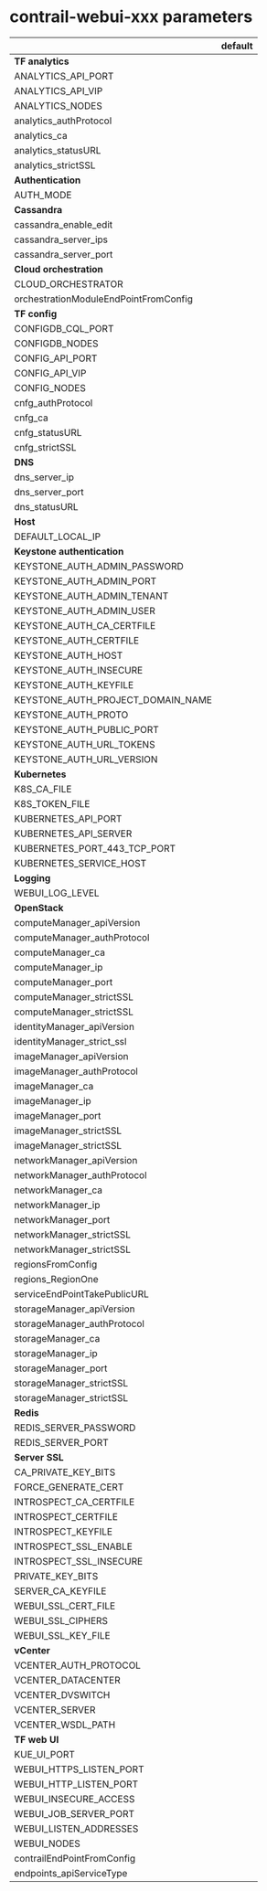 # contrail-webui-xxx parameters

| | default |
|---|---|
| **TF analytics** | |
| ANALYTICS_API_PORT | |
| ANALYTICS_API_VIP | |
| ANALYTICS_NODES |  |
| analytics_authProtocol | |
| analytics_ca | |
| analytics_statusURL | |
| analytics_strictSSL | |
| **Authentication** | |
| AUTH_MODE | |
| **Cassandra** | |
| cassandra_enable_edit | |
| cassandra_server_ips | |
| cassandra_server_port | |
| **Cloud orchestration** | |
| CLOUD_ORCHESTRATOR | |
| orchestrationModuleEndPointFromConfig | |
| **TF config** | |
| CONFIGDB_CQL_PORT | |
| CONFIGDB_NODES |  |
| CONFIG_API_PORT | |
| CONFIG_API_VIP | |
| CONFIG_NODES |  |
| cnfg_authProtocol | |
| cnfg_ca | |
| cnfg_statusURL | |
| cnfg_strictSSL | |
| **DNS** | |
| dns_server_ip | |
| dns_server_port | |
| dns_statusURL | |
| **Host** | |
| DEFAULT_LOCAL_IP | |
| **Keystone authentication** | |
| KEYSTONE_AUTH_ADMIN_PASSWORD | |
| KEYSTONE_AUTH_ADMIN_PORT | |
| KEYSTONE_AUTH_ADMIN_TENANT | |
| KEYSTONE_AUTH_ADMIN_USER | |
| KEYSTONE_AUTH_CA_CERTFILE | |
| KEYSTONE_AUTH_CERTFILE | |
| KEYSTONE_AUTH_HOST | |
| KEYSTONE_AUTH_INSECURE | |
| KEYSTONE_AUTH_KEYFILE | |
| KEYSTONE_AUTH_PROJECT_DOMAIN_NAME | |
| KEYSTONE_AUTH_PROTO | |
| KEYSTONE_AUTH_PUBLIC_PORT | |
| KEYSTONE_AUTH_URL_TOKENS | |
| KEYSTONE_AUTH_URL_VERSION | |
| **Kubernetes** | |
| K8S_CA_FILE | |
| K8S_TOKEN_FILE | |
| KUBERNETES_API_PORT | |
| KUBERNETES_API_SERVER | |
| KUBERNETES_PORT_443_TCP_PORT | |
| KUBERNETES_SERVICE_HOST | |
| **Logging** | |
| WEBUI_LOG_LEVEL | |
| **OpenStack** | |
| computeManager_apiVersion | |
| computeManager_authProtocol | |
| computeManager_ca | |
| computeManager_ip | |
| computeManager_port | |
| computeManager_strictSSL | |
| computeManager_strictSSL | |
| identityManager_apiVersion | |
| identityManager_strict_ssl | |
| imageManager_apiVersion | |
| imageManager_authProtocol | |
| imageManager_ca | |
| imageManager_ip | |
| imageManager_port | |
| imageManager_strictSSL | |
| imageManager_strictSSL | |
| networkManager_apiVersion | |
| networkManager_authProtocol | |
| networkManager_ca | |
| networkManager_ip | |
| networkManager_port | |
| networkManager_strictSSL | |
| networkManager_strictSSL | |
| regionsFromConfig | |
| regions_RegionOne | |
| serviceEndPointTakePublicURL | |
| storageManager_apiVersion | |
| storageManager_authProtocol | |
| storageManager_ca | |
| storageManager_ip | |
| storageManager_port | |
| storageManager_strictSSL | |
| storageManager_strictSSL | |
| **Redis** | |
| REDIS_SERVER_PASSWORD | |
| REDIS_SERVER_PORT | |
| **Server SSL** | |
| CA_PRIVATE_KEY_BITS| |
| FORCE_GENERATE_CERT| |
| INTROSPECT_CA_CERTFILE | |
| INTROSPECT_CERTFILE | |
| INTROSPECT_KEYFILE | |
| INTROSPECT_SSL_ENABLE | |
| INTROSPECT_SSL_INSECURE | |
| PRIVATE_KEY_BITS| |
| SERVER_CA_KEYFILE| |
| WEBUI_SSL_CERT_FILE | |
| WEBUI_SSL_CIPHERS | |
| WEBUI_SSL_KEY_FILE | |
| **vCenter** | |
| VCENTER_AUTH_PROTOCOL | |
| VCENTER_DATACENTER | |
| VCENTER_DVSWITCH | |
| VCENTER_SERVER | |
| VCENTER_WSDL_PATH | |
| **TF web UI** | |
| KUE_UI_PORT | |
| WEBUI_HTTPS_LISTEN_PORT | |
| WEBUI_HTTP_LISTEN_PORT | |
| WEBUI_INSECURE_ACCESS | |
| WEBUI_JOB_SERVER_PORT | |
| WEBUI_LISTEN_ADDRESSES | |
| WEBUI_NODES | |
| contrailEndPointFromConfig | |
| endpoints_apiServiceType | |
